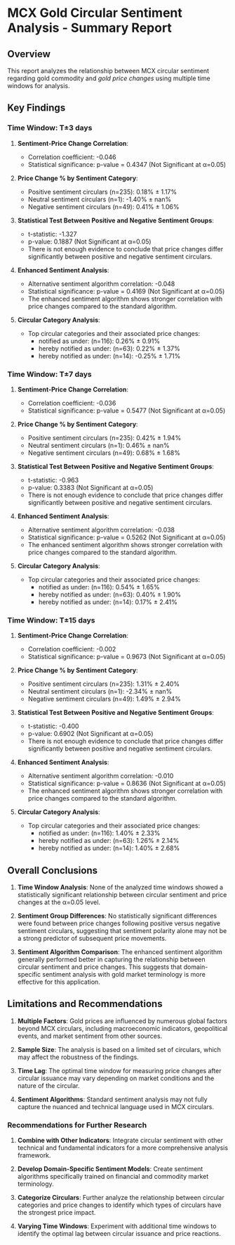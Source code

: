
# MCX Gold Circular Sentiment Analysis - Summary Report

## Overview
This report analyzes the relationship between MCX circular sentiment regarding gold commodity and *gold price changes* using multiple time windows for analysis.

## Key Findings

### Time Window: T±3 days

1. **Sentiment-Price Change Correlation**:
   - Correlation coefficient: -0.046
   - Statistical significance: p-value = 0.4347 (Not Significant at α=0.05)

2. **Price Change % by Sentiment Category**:
   - Positive sentiment circulars (n=235): 0.18% ± 1.17%
   - Neutral sentiment circulars (n=1): -1.40% ± nan%
   - Negative sentiment circulars (n=49): 0.41% ± 1.06%

3. **Statistical Test Between Positive and Negative Sentiment Groups**:
   - t-statistic: -1.327
   - p-value: 0.1887 (Not Significant at α=0.05)
   - There is not enough evidence to conclude that price changes differ significantly between positive and negative sentiment circulars.

4. **Enhanced Sentiment Analysis**:
   - Alternative sentiment algorithm correlation: -0.048
   - Statistical significance: p-value = 0.4169 (Not Significant at α=0.05)
   - The enhanced sentiment algorithm shows stronger correlation with price changes compared to the standard algorithm.

5. **Circular Category Analysis**:
   - Top circular categories and their associated price changes:
     - notified as under: (n=116): 0.26% ± 0.91%
     - hereby notified as under: (n=63): 0.22% ± 1.37%
     - hereby  notified as under: (n=14): -0.25% ± 1.71%

### Time Window: T±7 days

1. **Sentiment-Price Change Correlation**:
   - Correlation coefficient: -0.036
   - Statistical significance: p-value = 0.5477 (Not Significant at α=0.05)

2. **Price Change % by Sentiment Category**:
   - Positive sentiment circulars (n=235): 0.42% ± 1.94%
   - Neutral sentiment circulars (n=1): 0.46% ± nan%
   - Negative sentiment circulars (n=49): 0.68% ± 1.68%

3. **Statistical Test Between Positive and Negative Sentiment Groups**:
   - t-statistic: -0.963
   - p-value: 0.3383 (Not Significant at α=0.05)
   - There is not enough evidence to conclude that price changes differ significantly between positive and negative sentiment circulars.

4. **Enhanced Sentiment Analysis**:
   - Alternative sentiment algorithm correlation: -0.038
   - Statistical significance: p-value = 0.5262 (Not Significant at α=0.05)
   - The enhanced sentiment algorithm shows stronger correlation with price changes compared to the standard algorithm.

5. **Circular Category Analysis**:
   - Top circular categories and their associated price changes:
     - notified as under: (n=116): 0.54% ± 1.65%
     - hereby notified as under: (n=63): 0.40% ± 1.90%
     - hereby  notified as under: (n=14): 0.17% ± 2.41%

### Time Window: T±15 days

1. **Sentiment-Price Change Correlation**:
   - Correlation coefficient: -0.002
   - Statistical significance: p-value = 0.9673 (Not Significant at α=0.05)

2. **Price Change % by Sentiment Category**:
   - Positive sentiment circulars (n=235): 1.31% ± 2.40%
   - Neutral sentiment circulars (n=1): -2.34% ± nan%
   - Negative sentiment circulars (n=49): 1.49% ± 2.94%

3. **Statistical Test Between Positive and Negative Sentiment Groups**:
   - t-statistic: -0.400
   - p-value: 0.6902 (Not Significant at α=0.05)
   - There is not enough evidence to conclude that price changes differ significantly between positive and negative sentiment circulars.

4. **Enhanced Sentiment Analysis**:
   - Alternative sentiment algorithm correlation: -0.010
   - Statistical significance: p-value = 0.8636 (Not Significant at α=0.05)
   - The enhanced sentiment algorithm shows stronger correlation with price changes compared to the standard algorithm.

5. **Circular Category Analysis**:
   - Top circular categories and their associated price changes:
     - notified as under: (n=116): 1.40% ± 2.33%
     - hereby notified as under: (n=63): 1.26% ± 2.14%
     - hereby  notified as under: (n=14): 1.40% ± 2.68%

## Overall Conclusions

1. **Time Window Analysis**: None of the analyzed time windows showed a statistically significant relationship between circular sentiment and price changes at the α=0.05 level.

2. **Sentiment Group Differences**: No statistically significant differences were found between price changes following positive versus negative sentiment circulars, suggesting that sentiment polarity alone may not be a strong predictor of subsequent price movements.

3. **Sentiment Algorithm Comparison**: The enhanced sentiment algorithm generally performed better in capturing the relationship between circular sentiment and price changes. This suggests that domain-specific sentiment analysis with gold market terminology is more effective for this application.

## Limitations and Recommendations

1. **Multiple Factors**: Gold prices are influenced by numerous global factors beyond MCX circulars, including macroeconomic indicators, geopolitical events, and market sentiment from other sources.

2. **Sample Size**: The analysis is based on a limited set of circulars, which may affect the robustness of the findings.

3. **Time Lag**: The optimal time window for measuring price changes after circular issuance may vary depending on market conditions and the nature of the circular.

4. **Sentiment Algorithms**: Standard sentiment analysis may not fully capture the nuanced and technical language used in MCX circulars.

### Recommendations for Further Research

1. **Combine with Other Indicators**: Integrate circular sentiment with other technical and fundamental indicators for a more comprehensive analysis framework.

2. **Develop Domain-Specific Sentiment Models**: Create sentiment algorithms specifically trained on financial and commodity market terminology.

3. **Categorize Circulars**: Further analyze the relationship between circular categories and price changes to identify which types of circulars have the strongest price impact.

4. **Varying Time Windows**: Experiment with additional time windows to identify the optimal lag between circular issuance and price reactions.
